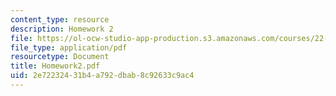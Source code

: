 ```yaml
---
content_type: resource
description: Homework 2
file: https://ol-ocw-studio-app-production.s3.amazonaws.com/courses/22-058-principles-of-medical-imaging-fall-2002/2e72232431b4a792dbab8c92633c9ac4_Homework2.pdf
file_type: application/pdf
resourcetype: Document
title: Homework2.pdf
uid: 2e722324-31b4-a792-dbab-8c92633c9ac4
---
```

